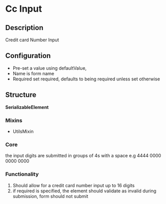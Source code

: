 # Cc Input

## Description
Credit card Number Input

## Configuration
- Pre-set a value using defaultValue, 
- Name is form name
- Required set required, defaults to being required unless set otherwise

## Structure
**SerializableElement**

### Mixins 
- UtilsMixin

### Core
the input digits are submitted in groups of 4s with a space e.g 4444 0000 0000 0000

### Functionality
1. Should allow for a credit card number input up to 16 digits
2. if required is specified, the element should validate as invalid during submission, form should not submit

